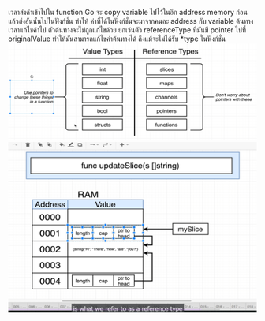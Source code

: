 เวลาส่งค่าเข้าไปใน function Go จะ copy variable ไปไว้ในอีก address memory ก่อนแล้วส่งอันนั้นไปในฟังก์ชั่น ทำให้ ค่าที่ได้ในฟังก์ชั่นจะมาจากคนละ address กับ variable ต้นทาง เวลาแก้ไขค่าไป ตัวต้นทางจะไม่ถูกแก้ไขด้วย ยกเว้นตัว referenceType ที่มันมี pointer ไปที่ originalValue ทำให้มันสามารถแก้ไขค่าต้นทางได้ ถึงแม้จะไม่ได้รับ \*type ในฟังก์ชั่น
![typetobecare](https://raw.githubusercontent.com/bigstth/go-study/main/struct/typeToBeCare.png)
![referencetypeworking](https://raw.githubusercontent.com/bigstth/go-study/main/struct/referenceTypeWorking.png)
